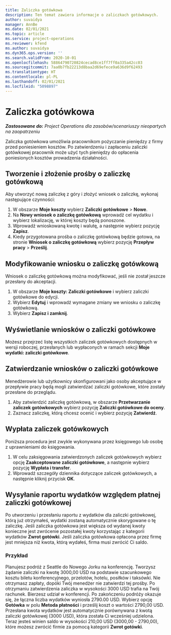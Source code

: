 ```yaml
---
title: Zaliczka gotówkowa
description: Ten temat zawiera informacje o zaliczkach gotówkowych.
author: suvaidya
manager: AnnBe
ms.date: 02/01/2021
ms.topic: article
ms.service: project-operations
ms.reviewer: kfend
ms.author: suvaidya
ms.dyn365.ops.version: ''
ms.search.validFrom: 2020-10-01
ms.openlocfilehash: 58864790720824cecad8ce1ff7ff0a335a42cc03
ms.sourcegitcommit: 7aa0b7fb22213d8baa2d69efece9a636d9f62493
ms.translationtype: HT
ms.contentlocale: pl-PL
ms.lasthandoff: 02/01/2021
ms.locfileid: "5098897"
---
```

# <a name="cash-advance"></a>Zaliczka gotówkowa

_**Zastosowane do:** Project Operations dla zasobów/scenariuszy nieopartych na zaopatrzeniu_

Zaliczka gotówkowa umożliwia pracownikom pożyczanie pieniędzy z firmy przed poniesieniem kosztów. Po zatwierdzeniu i zapłaceniu zaliczki gotówkowej pracownik może użyć tych pieniędzy do opłacenia poniesionych kosztów prowadzenia działalności. 

## <a name="create-and-submit-a-cash-advance-request"></a>Tworzenie i złożenie prośby o zaliczkę gotówkową
Aby utworzyć nową zaliczkę z góry i złożyć wniosek o zaliczkę, wykonaj następujące czynności: 

1. W obszarze **Moje koszty** wybierz **Zaliczki gotówkowe** > **Nowe**. 
2. Na **Nowy wniosek o zaliczkę gotówkową** wprowadź cel wydatku i wybierz lokalizację, w której koszty będą ponoszone.
3. Wprowadź wnioskowaną kwotę i walutę, a następnie wybierz pozycję **Zapisz**. 
4. Kiedy przygotowana prośba o zaliczkę gotówkową będzie gotowa, na stronie **Wniosek o zaliczkę gotówkową** wybierz pozycję **Przepływ pracy** > **Prześlij**.

## <a name="modify-a-cash-advance-request"></a>Modyfikowanie wniosku o zaliczkę gotówkową

Wniosek o zaliczkę gotówkową można modyfikować, jeśli nie został jeszcze przesłany do akceptacji.

1. W obszarze **Moje koszty: Zaliczki gotówkowe** i wybierz zaliczki gotówkowe do edycji.
2. Wybierz **Edytuj** i wprowadź wymagane zmiany we wniosku o zaliczkę gotówkową. 
3. Wybierz **Zapisz i zamknij**.


## <a name="view-cash-advance-requests"></a>Wyświetlanie wniosków o zaliczki gotówkowe
Możesz przejrzeć listę wszystkich zaliczek gotówkowych dostępnych w wersji roboczej, przesłanych lub wypłaconych w ramach sekcji **Moje wydatki: zaliczki gotówkowe**. 

## <a name="approve-cash-advance-requests"></a>Zatwierdzanie wniosków o zaliczki gotówkowe

Menedżerowie lub użytkownicy skonfigurowani jako osoby akceptujące w przepływie pracy będą mogli zatwierdzać zaliczki gotówkowe, które zostały przesłane do przeglądu. 

1. Aby zatwierdzić zaliczkę gotówkową, w obszarze **Przetwarzanie zaliczek gotówkowych** wybierz pozycję **Zaliczki gotówkowe do oceny**.
2. Zaznacz zaliczkę, którą chcesz ocenić i wybierz pozycję **Zatwierdź**.  

## <a name="pay-cash-advances"></a>Wypłata zaliczek gotówkowych 
Poniższa procedura jest zwykle wykonywana przez księgowego lub osobę z uprawnieniami do księgowania.

1. W celu zaksięgowania zatwierdzonych zaliczek gotówkowych wybierz opcję **Zaakceptowane zaliczki gotówkowe**, a następnie wybierz pozycję **Wypłata i transfer**.  
2. Wprowadź szczegóły dziennika dotyczące zaliczek gotówkowych, a następnie kliknij przycisk **OK**. 

## <a name="submit-an-expense-report-against-a-paid-cash-advance"></a>Wysyłanie raportu wydatków względem płatnej zaliczki gotówkowej 

Po utworzeniu i przesłaniu raportu z wydatków dla zaliczki gotówkowej, którą już otrzymałeś, wydatki zostaną automatycznie skorygowane o tę zaliczkę. Jeśli zaliczka gotówkowa jest większa od wydanej kwoty konieczne jest zwrócenie pozostałej kwoty korzystając z kategorii wydatków **Zwrot gotówki**. Jeśli zaliczka gotówkowa opłacona przez firmę jest mniejsza niż kwota, którą wydałeś, firma musi zwrócić Ci saldo. 

### <a name="example"></a>Przykład
Planujesz podróż z Seattle do Nowego Jorku na konferencję. Tworzysz żądanie zaliczki na kwotę 3000,00 USD na podstawie szacunkowego kosztu biletu konferencyjnego, przelotów, hotelu, posiłków i taksówki. Nie otrzymasz zapłaty, dopóki Twój menedżer nie zatwierdzi tej prośby. Po otrzymaniu zatwierdzenia zaliczka w wysokości 3000 USD trafia na Twój rachunek. Bierzesz udział w konferencji. Po zakończeniu podróży okazuje się, że łączna liczba wydatków wyniosła 2790.00 USD. Wybierz opcję **Gotówka** w polu **Metoda płatności** i prześlij koszt o wartości 2790,00 USD. Przesłana kwota wydatków jest automatycznie porównywana z kwotą zaliczki gotówkowej (3000 USD), która została Ci wcześniej udzielona. Teraz jesteś winien saldo w wysokości 210,00 USD (3000,00 - 2790,00), które możesz zwrócić firmie za pomocą kategorii **Zwrot gotówki**.

